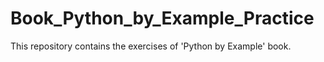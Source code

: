 # Book_Python_by_Example_Practice
This repository contains the exercises of 'Python by Example' book.
